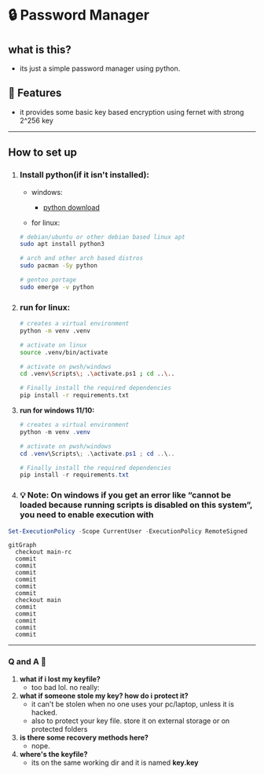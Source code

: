 # 🔒 Password Manager

## what is this?

- its just a simple password manager using python.

## 🫰 Features

- it provides some basic key based encryption using fernet with strong 2^256 key

---

## How to set up

1. ### **Install python(if it isn't installed):**

   - windows:
     - [python download](https://www.python.org/downloads/windows/)

   - for linux:

    ```bash
    # debian/ubuntu or other debian based linux apt
    sudo apt install python3

    # arch and other arch based distros
    sudo pacman -Sy python

    # gentoo portage
    sudo emerge -v python
    ```

2. ### **run for linux:**

    ```bash
    # creates a virtual environment
    python -m venv .venv

    # activate on linux
    source .venv/bin/activate

    # activate on pwsh/windows
    cd .venv\Scripts\; .\activate.ps1 ; cd ..\..

    # Finally install the required dependencies
    pip install -r requirements.txt
    ```

3. **run for windows 11/10:**

    ```ps1
    # creates a virtual environment
    python -m venv .venv

    # activate on pwsh/windows
    cd .venv\Scripts\; .\activate.ps1 ; cd ..\..

    # Finally install the required dependencies
    pip install -r requirements.txt
    ```

4. ### 💡 Note: On windows if you get an error like “cannot be loaded because running scripts is disabled on this system”, you need to enable execution with

```ps1
Set-ExecutionPolicy -Scope CurrentUser -ExecutionPolicy RemoteSigned
```

```mermaid
gitGraph
  checkout main-rc
  commit
  commit
  commit
  commit
  commit
  commit
  checkout main
  commit
  commit
  commit
  commit
  commit
```

---

### Q and A 💬

1. **what if i lost my keyfile?**
    - too bad lol. no really:
2. **what if someone stole my key? how do i protect it?**
     - it can't be stolen when no one uses your pc/laptop, unless it is hacked.
     - also to protect your key file. store it on external storage or on protected folders
3. **is there some recovery methods here?**
     - nope.
4. **where's the keyfile?**
    - its on the same working dir and it is named **key.key**
